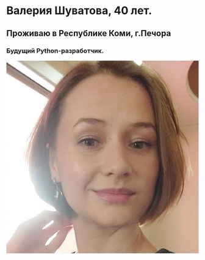    # Валерия Шуватова, 40 лет.
   ## Проживаю в Республике Коми, г.Печора
   ### Будущий Python-разработчик.
   ![alt text](photo_2024-08-16_12-59-51.jpg)